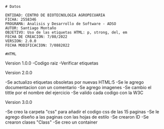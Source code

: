     # Datos
    
    ENTIDAD: CENTRO DE BIOTECNOLOGIA AGROPECUARIA
    FICHA: 2558346
    PROGRAMA: Analisis y Desarrollo de Software - ADSO
    AUTOR: Santiago Montaño 
    OBJETIVO: Uso de las etiquetas HTML: p, strong, del, em
    FECHA DE CREACION: 7/08/2022
    VERSION: 2.0.0
    FECHA MODIFICACION: 7/0882022
    
    #HTML
    
   Version 1.0.0
   -Codigo raiz
   -Verificar etiquetas
   
   Version 2.0.0
   
   -Se actualizo etiquetas obsoletas por nuevas HTML:5
   -Se le agrego documentacion con un comentario 
   -Se agrego imagenes
   -Se cambio el tittle por el nombre del ejercicio
   -Se valido cada codigo con la W3C
   
   Version 3.0.0
   
  -Se creo la carpeta "css" para añadir el codigo css de las 15 paginas
  -Se le agrego diseño a las paginas con las hojas de estilo
  -Se crearon ID
  -Se crearon clases "Class"
  -Se creo un container 

